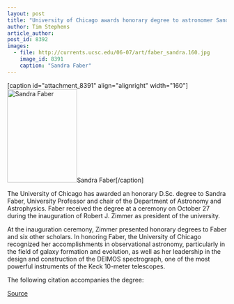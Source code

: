 ```yaml
---
layout: post
title: "University of Chicago awards honorary degree to astronomer Sandra Faber"
author: Tim Stephens
article_author: 
post_id: 8392
images:
  - file: http://currents.ucsc.edu/06-07/art/faber_sandra.160.jpg
    image_id: 8391
    caption: "Sandra Faber"
---
```


[caption id="attachment_8391" align="alignright" width="160"]<a href="http://dev-ucsc-news.pantheonsite.io/wp-content/uploads/2006/11/faber_sandra.160.jpg"><img class="size-full wp-image-8391" src="http://dev-ucsc-news.pantheonsite.io/wp-content/uploads/2006/11/faber_sandra.160.jpg" alt="Sandra Faber" width="160" height="214" /></a>Sandra Faber[/caption]
<a name="content" id="content"></a>
<p>
  The University of Chicago has awarded an honorary D.Sc. degree to Sandra Faber, University Professor and chair of the Department of Astronomy and Astrophysics. Faber received the degree at a ceremony on October 27 during the inauguration of Robert J. Zimmer as president of the university.
</p>
<p>
  At the inauguration ceremony, Zimmer presented honorary degrees to Faber and six other scholars. In honoring Faber, the University of Chicago recognized her accomplishments in observational astronomy, particularly in the field of galaxy formation and evolution, as well as her leadership in the design and construction of the DEIMOS spectrograph, one of the most powerful instruments of the Keck 10-meter telescopes.
</p>
<p>
  The following citation accompanies the degree:
</p>
<p><a href="http://www1.ucsc.edu/currents/06-07/11-13/faber.asp" title="Permalink to faber">Source</a></p>
